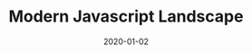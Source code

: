 ---
title: 'Modern Javascript Landscape'
date: '2020-01-02'
tags: 
  - javascript
  - node
  - react
  - programming
---